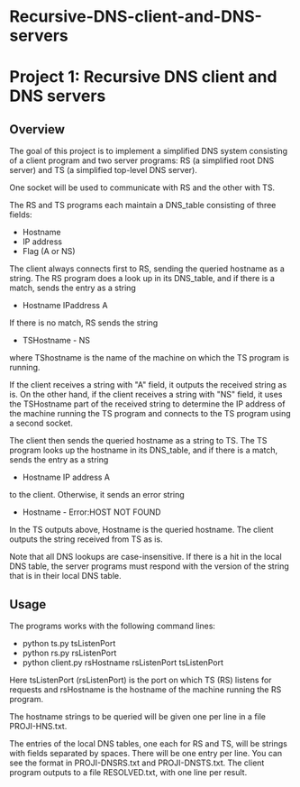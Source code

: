 # Recursive-DNS-client-and-DNS-servers
Project 1: Recursive DNS client and DNS servers
===============================================

Overview
--------

The goal of this project is to implement a simplified DNS system consisting of a
client program and two server programs: RS (a simplified root DNS server) and TS
(a simplified top-level DNS server).

One socket will be used to communicate with RS and the other with TS.

The RS and TS programs each maintain a DNS_table consisting of three fields:
- Hostname
- IP address
- Flag (A or NS)

The client always connects first to RS, sending the queried hostname as a
string. The RS program does a look up in its DNS_table, and if there is a match,
sends the entry as a string

- Hostname IPaddress A

If there is no match, RS sends the string

- TSHostname - NS

where TShostname is the name of the machine on which the TS program is running.

If the client receives a string with "A" field, it outputs the received string
as is. On the other hand, if the client receives a string with "NS" field, it
uses the TSHostname part of the received string to determine the IP address of
the machine running the TS program and connects to the TS program using a second
socket.

The client then sends the queried hostname as a string to TS. The TS program
looks up the hostname in its DNS_table, and if there is a match, sends the entry
as a string

- Hostname IP address A

to the client. Otherwise, it sends an error string

- Hostname - Error:HOST NOT FOUND

In the TS outputs above, Hostname is the queried hostname. The client outputs
the string received from TS as is.

Note that all DNS lookups are case-insensitive. If there is a hit in the local
DNS table, the server programs must respond with the version of the string that
is in their local DNS table.

Usage
--------
The programs works with the following command lines:

- python ts.py tsListenPort
- python rs.py rsListenPort
- python client.py rsHostname rsListenPort tsListenPort

Here tsListenPort (rsListenPort) is the port on which TS (RS) listens for
requests and rsHostname is the hostname of the machine running the RS program. 

The hostname strings to be queried will be given one per line in a file
PROJI-HNS.txt.

The entries of the local DNS tables, one each for RS and TS, will be strings
with fields separated by spaces. There will be one entry per line. You can see
the format in PROJI-DNSRS.txt and PROJI-DNSTS.txt. The client program outputs
to a file RESOLVED.txt, with one line per result.
